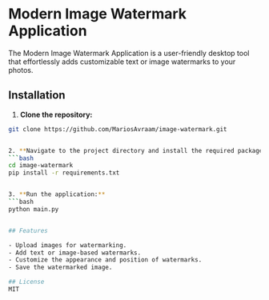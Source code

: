 # Modern Image Watermark Application

The Modern Image Watermark Application is a user-friendly desktop tool that effortlessly adds customizable text or image watermarks to your photos.

## Installation

1. **Clone the repository:**
```bash
git clone https://github.com/MariosAvraam/image-watermark.git


2. **Navigate to the project directory and install the required packages:**
```bash
cd image-watermark
pip install -r requirements.txt


3. **Run the application:**
```bash
python main.py


## Features

- Upload images for watermarking.
- Add text or image-based watermarks.
- Customize the appearance and position of watermarks.
- Save the watermarked image.

## License
MIT

